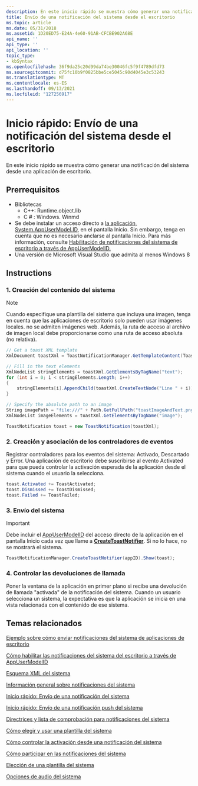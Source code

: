 ```yaml
---
description: En este inicio rápido se muestra cómo generar una notificación del sistema desde una aplicación de escritorio.
title: Envío de una notificación del sistema desde el escritorio
ms.topic: article
ms.date: 05/31/2018
ms.assetid: 1D20ED75-E24A-4e60-91AB-CFCBE902A68E
api_name: ''
api_type: ''
api_location: ''
topic_type:
- kbSyntax
ms.openlocfilehash: 36f9da25c20d99da74be30046fc5f9f4789dfd73
ms.sourcegitcommit: d75fc10b9f0825bbe5ce5045c90d4045e3c53243
ms.translationtype: MT
ms.contentlocale: es-ES
ms.lasthandoff: 09/13/2021
ms.locfileid: "127256917"
---
```

# <a name="quickstart-sending-a-toast-notification-from-the-desktop"></a>Inicio rápido: Envío de una notificación del sistema desde el escritorio

En este inicio rápido se muestra cómo generar una notificación del sistema desde una aplicación de escritorio.

## <a name="prerequisites"></a>Prerrequisitos

-   Bibliotecas
    -   C++: Runtime.object.lib
    -   C \# : Windows. Winmd
-   Se debe instalar un acceso directo a [la aplicación, System.AppUserModel.ID](../properties/props-system-appusermodel-id.md), en el pantalla Inicio. Sin embargo, tenga en cuenta que no es necesario anclarse al pantalla Inicio. Para más información, consulte [Habilitación de notificaciones del sistema de escritorio a través de AppUserModelID.](enable-desktop-toast-with-appusermodelid.md)
-   Una versión de Microsoft Visual Studio que admita al menos Windows 8

## <a name="instructions"></a>Instructions

### <a name="1-create-your-toast-content"></a>1. Creación del contenido del sistema

> [!Note]  
> Cuando especifique una plantilla del sistema que incluya una imagen, tenga en cuenta que las aplicaciones de escritorio solo pueden usar imágenes locales. no se admiten imágenes web. Además, la ruta de acceso al archivo de imagen local debe proporcionarse como una ruta de acceso absoluta (no relativa).

 


```csharp
// Get a toast XML template
XmlDocument toastXml = ToastNotificationManager.GetTemplateContent(ToastTemplateType.ToastImageAndText04);

// Fill in the text elements
XmlNodeList stringElements = toastXml.GetElementsByTagName("text");
for (int i = 0; i < stringElements.Length; i++)
{
    stringElements[i].AppendChild(toastXml.CreateTextNode("Line " + i));
}

// Specify the absolute path to an image
String imagePath = "file:///" + Path.GetFullPath("toastImageAndText.png");
XmlNodeList imageElements = toastXml.GetElementsByTagName("image");

ToastNotification toast = new ToastNotification(toastXml);
```



### <a name="2-create-and-attach-the-event-handlers"></a>2. Creación y asociación de los controladores de eventos

Registrar controladores para los eventos del sistema: Activado, Descartado y Error. Una aplicación de escritorio debe suscribirse al evento Activated para que pueda controlar la activación esperada de la aplicación desde el sistema cuando el usuario la selecciona.


```csharp
toast.Activated += ToastActivated;
toast.Dismissed += ToastDismissed;
toast.Failed += ToastFailed;
```



### <a name="3-send-the-toast"></a>3. Envío del sistema

> [!IMPORTANT]
> Debe incluir el [AppUserModelID](../properties/props-system-appusermodel-id.md) del acceso directo de la aplicación en el pantalla Inicio cada vez que llame a [**CreateToastNotifier**](/uwp/api/Windows.UI.Notifications.ToastNotificationManager?view=winrt-19041). Si no lo hace, no se mostrará el sistema.

 


```csharp
ToastNotificationManager.CreateToastNotifier(appID).Show(toast);
```



### <a name="4-handle-the-callbacks"></a>4. Controlar las devoluciones de llamada

Poner la ventana de la aplicación en primer plano si recibe una devolución de llamada "activada" de la notificación del sistema. Cuando un usuario selecciona un sistema, la expectativa es que la aplicación se inicia en una vista relacionada con el contenido de ese sistema.

## <a name="related-topics"></a>Temas relacionados

<dl> <dt>

[Ejemplo sobre cómo enviar notificaciones del sistema de aplicaciones de escritorio](https://github.com/microsoft/Windows-classic-samples/tree/master/Samples/DesktopToasts)
</dt> <dt>

[Cómo habilitar las notificaciones del sistema del escritorio a través de AppUserModelID](enable-desktop-toast-with-appusermodelid.md)
</dt> <dt>

[Esquema XML del sistema](/uwp/schemas/tiles/toastschema/schema-root)
</dt> <dt>

[Información general sobre notificaciones del sistema](/previous-versions/windows/apps/hh779727(v=win.10))
</dt> <dt>

[Inicio rápido: Envío de una notificación del sistema](/previous-versions/windows/apps/hh465448(v=win.10))
</dt> <dt>

[Inicio rápido: Envío de una notificación push del sistema](/previous-versions/windows/hh761487(v=win.10))
</dt> <dt>

[Directrices y lista de comprobación para notificaciones del sistema](/windows/uwp/design/shell/tiles-and-notifications/)
</dt> <dt>

[Cómo elegir y usar una plantilla del sistema](/previous-versions/windows/apps/hh465448(v=win.10))
</dt> <dt>

[Cómo controlar la activación desde una notificación del sistema](/previous-versions/windows/apps/hh761468(v=win.10))
</dt> <dt>

[Cómo participar en las notificaciones del sistema](/previous-versions/windows/apps/hh781238(v=win.10))
</dt> <dt>

[Elección de una plantilla del sistema](/previous-versions/windows/apps/hh761494(v=win.10))
</dt> <dt>

[Opciones de audio del sistema](/previous-versions/windows/apps/hh761492(v=win.10))
</dt> </dl>

 

 
